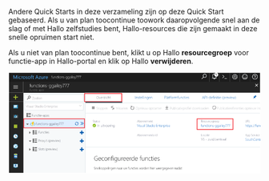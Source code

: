 Andere Quick Starts in deze verzameling zijn op deze Quick Start gebaseerd. Als u van plan toocontinue toowork daaropvolgende snel aan de slag of met Hallo zelfstudies bent, Hallo-resources die zijn gemaakt in deze snelle opruimen start niet. 

Als u niet van plan toocontinue bent, klikt u op Hallo **resourcegroep** voor functie-app in Hallo-portal en klik op Hallo **verwijderen**. 

![Selecteer Hallo resource groep toodelete in Hallo functie-app.](./media/functions-quickstart-cleanup/functions-app-delete-resource-group.png)

